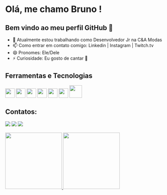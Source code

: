 # Olá, me chamo Bruno ! 
## Bem vindo ao meu perfil GitHub 👋

- 🔭 Atualmente estou trabalhando como Desenvolvedor Jr na C&A Modas
- 📫 Como entrar em contato comigo: Linkedin | Instagram | Twitch.tv
- 😄 Pronomes: Ele/Dele
- ⚡ Curiosidade: Eu gosto de cantar :microphone:

## Ferramentas e Tecnologias
<img src="https://cdn.jsdelivr.net/gh/devicons/devicon/icons/java/java-original.svg"  width="30" height="30" /> <img src="https://cdn.jsdelivr.net/gh/devicons/devicon/icons/spring/spring-original.svg"  width="30" height="30" /> <img src="https://cdn.jsdelivr.net/gh/devicons/devicon/icons/angularjs/angularjs-original.svg" width="30" height="30" /> <img src="https://cdn.jsdelivr.net/gh/devicons/devicon/icons/git/git-original.svg" width="30" height="30"/> <img src="https://cdn.jsdelivr.net/gh/devicons/devicon/icons/gitlab/gitlab-original.svg" width="30" height="30"/> <img src="https://cdn.jsdelivr.net/gh/devicons/devicon/icons/azure/azure-original.svg" width="30" height="30" />  <img src="https://cdn.jsdelivr.net/gh/devicons/devicon/icons/oracle/oracle-original.svg" width="40" height="40" />

## Contatos:

<div>
 <a href="https://www.linkedin.com/in/bruno-santana-lopes/" target="_blank"><img src="https://img.shields.io/badge/-LinkedIn-%230077B5?style=for-the-badge&logo=linkedin&logoColor=white" target="_blank"></a> 
 <a href="https://www.twitch.tv/beomont22" target="_blank"><img src="https://img.shields.io/badge/Twitch-9146FF?style=for-the-badge&logo=twitch&logoColor=white" target="_blank"></a> 
<a href="https://instagram.com/lps_bruno" target="_blank"><img src="https://img.shields.io/badge/-Instagram-%23E4405F?style=for-the-badge&logo=instagram&logoColor=white" target="_blank"></a>
</div>

<br>

<div>
<a href="https://github.com/beomont">
<img height="180em" src="https://github-readme-stats.vercel.app/api/top-langs/?username=beomont&layout=compact&langs_count=7&theme=dracula"/>
<img height="180em" src="https://github-readme-stats.vercel.app/api?username=beomont&show_icons=true&theme=dracula&include_all_commits=true&count_private=true"/>
</div>

